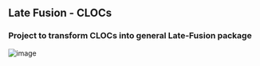 ## Late Fusion - CLOCs

### Project to transform CLOCs into general Late-Fusion package

![image](https://github.com/user-attachments/assets/4f9aef23-b2ed-4394-8d40-3e17c2fe5e0e)
